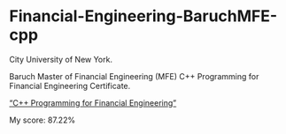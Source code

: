 # Financial-Engineering-BaruchMFE-cpp

City University of New York.

Baruch Master of Financial Engineering (MFE) C++ Programming for Financial Engineering Certificate.

[“C++ Programming for Financial Engineering” ](http://mfe.baruch.cuny.edu/online-programming/)

My score: 87.22%
